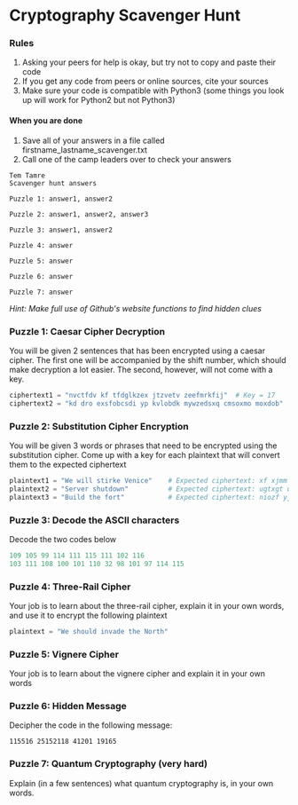 # Cryptography Scavenger Hunt

### Rules
1. Asking your peers for help is okay, but try not to copy and paste their code
2. If you get any code from peers or online sources, cite your sources
3. Make sure your code is compatible with Python3 (some things you look up will work for Python2 but not Python3)

#### When you are done
1. Save all of your answers in a file called firstname_lastname_scavenger.txt
2. Call one of the camp leaders over to check your answers

```text
Tem Tamre
Scavenger hunt answers

Puzzle 1: answer1, answer2

Puzzle 2: answer1, answer2, answer3

Puzzle 3: answer1, answer2

Puzzle 4: answer

Puzzle 5: answer

Puzzle 6: answer

Puzzle 7: answer
```

*Hint: Make full use of Github's website functions to find hidden clues*

### Puzzle 1: Caesar Cipher Decryption
You will be given 2 sentences that has been encrypted using a caesar cipher. The first one will be accompanied by the shift number, which should make decryption a lot easier. The second, however, will not come with a key.

```python
ciphertext1 = "nvctfdv kf tfdglkzex jtzvetv zeefmrkfij"  # Key = 17
ciphertext2 = "kd dro exsfobcsdi yp kvlobdk mywzedsxq cmsoxmo moxdob"
```

<!-- Hint: ciphertext1 is something that we did earlier, ciphertext2 can be solved with a for loop and some printing-->

### Puzzle 2: Substitution Cipher Encryption
You will be given 3 words or phrases that need to be encrypted using the substitution cipher. Come up with a key for each plaintext that will convert them to the expected ciphertext

```python
plaintext1 = "We will stirke Venice"    # Expected ciphertext: xf xjmm tujslf wfojdf
plaintext2 = "Server shutdown"          # Expected ciphertext: ugtxgt ujwvfqyp
plaintext3 = "Build the fort"           # Expected ciphertext: niozf yjr gpty
```

<!-- Hint: the first two plaintext strings should be encrypted using keys that are in-order -->

### Puzzle 3: Decode the ASCII characters
Decode the two codes below

```python
109 105 99 114 111 115 111 102 116
103 111 108 100 101 110 32 98 101 97 114 115
```

<!-- Hint: You can use the same method you used to solve puzzle 1 -->

### Puzzle 4: Three-Rail Cipher
Your job is to learn about the three-rail cipher, explain it in your own words, and use it to encrypt the following plaintext

```python
plaintext = "We should invade the North"
```

<!-- Hint: You don't need to write any code to solve this -->

### Puzzle 5: Vignere Cipher
Your job is to learn about the vignere cipher and explain it in your own words

<!-- Hint: Just like in puzzle 4, you don't need to write any code to solve this -->
<!-- Answer:
Each character is encrypred according to multiple substitution ciphers -->

### Puzzle 6: Hidden Message
Decipher the code in the following message:

```text
115516 25152118 41201 19165
```

<!-- Hint: Letters can be numbers too -->

### Puzzle 7: Quantum Cryptography (very hard)
Explain (in a few sentences) what quantum cryptography is, in your own words.

<!-- Hint: First, try to figure out what quantum bits are. Then, figure out what quantum computing is. -->
